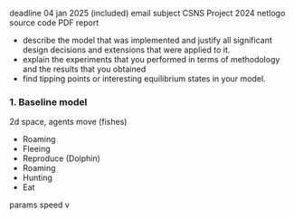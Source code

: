 deadline 04 jan 2025 (included)
email subject CSNS Project 2024
netlogo source code
PDF report

- describe the model that was implemented and justify all significant design decisions and extensions that were applied to it.
- explain the experiments that you performed in terms of methodology and the results that you obtained
- find tipping points or interesting equilibrium states in your model.

### 1. Baseline model
2d space, agents move (fishes)
- Roaming
- Fleeing
- Reproduce
(Dolphin)
- Roaming
- Hunting
- Eat

params
speed v